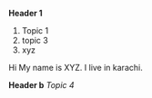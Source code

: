 **Header 1**
1. Topic 1
2. topic 3
3. xyz


Hi My name is XYZ.
I live in karachi.


**Header b**
_Topic 4_


